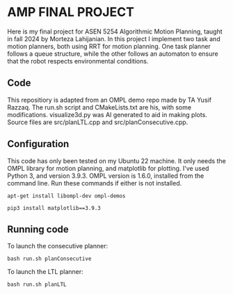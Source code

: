 # AMP FINAL PROJECT
Here is my final project for ASEN 5254 Algorithmic Motion Planning, taught in fall 2024 by Morteza Lahijanian. In this project I implement two task and motion planners, both using RRT for motion planning. One task planner follows a queue structure, while the other follows an automaton to ensure that the robot respects environmental conditions. 

## Code
This repositiory is adapted from an OMPL demo repo made by TA Yusif Razzaq. The run.sh script and CMakeLists.txt are his, with some modifications. visualize3d.py was AI generated to aid in making plots. Source files are src/planLTL.cpp and src/planConsecutive.cpp.

## Configuration
This code has only been tested on my Ubuntu 22 machine. It only needs the OMPL library for motion planning, and matplotlib for plotting. I've used Python 3, and version 3.9.3. OMPL version is 1.6.0, installed from the command line. Run these commands if either is not installed.
```
apt-get install libompl-dev ompl-demos
```
```
pip3 install matplotlib==3.9.3
```

## Running code
To launch the consecutive planner: 
```
bash run.sh planConsecutive
```
To launch the LTL planner:
```
bash run.sh planLTL
```